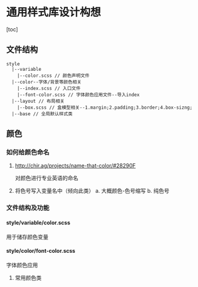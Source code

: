 # 通用样式库设计构想
[toc]

## 文件结构

```text
style
  |--variable
    |--color.scss // 颜色声明文件
  |--color--字体/背景等颜色相关
    |--index.scss // 入口文件
    |--font-color.scss // 字体颜色应用文件--导入index
  |--layout // 布局相关
    |--box.scss // 盒模型相关--1.margin;2.padding;3.border;4.box-sizng;
  |--base // 全局默认样式类
```


## 颜色

### 如何给颜色命名

1. http://chir.ag/projects/name-that-color/#28290F

    对颜色进行专业英语的命名


2. 将色号写入变量名中（倾向此类）
  a. 大概颜色-色号缩写
  b. 纯色号

### 文件结构及功能

#### style/variable/color.scss

用于储存颜色变量

#### style/color/font-color.scss
字体颜色应用
1. 常用颜色类
